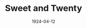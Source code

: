 ---
title: Sweet and Twenty
date: 1924-04-12
opening_date: 1924-04-12
closing_date:
layout: productions
playbill:
Theatre: Theatre Jacksonville
cast:
- The Lady: Ethel Mouser
- The Guard: Gordon McCauley
- The Man: J.B. Lucy
- The Agent: Ted Silber
crew:
- Director: Harrison Gibbs Prentice
- Scene and Properties: Mrs. Lee Guest
understudies:
orchestra:
---